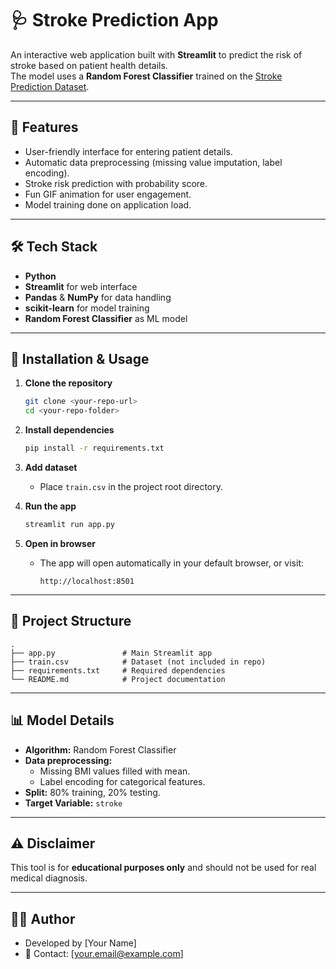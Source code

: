 # 🩺 Stroke Prediction App

An interactive web application built with **Streamlit** to predict the risk of stroke based on patient health details.  
The model uses a **Random Forest Classifier** trained on the [Stroke Prediction Dataset](https://www.kaggle.com/fedesoriano/stroke-prediction-dataset).

---

## 📌 Features
- User-friendly interface for entering patient details.
- Automatic data preprocessing (missing value imputation, label encoding).
- Stroke risk prediction with probability score.
- Fun GIF animation for user engagement.
- Model training done on application load.

---

## 🛠 Tech Stack
- **Python**
- **Streamlit** for web interface
- **Pandas** & **NumPy** for data handling
- **scikit-learn** for model training
- **Random Forest Classifier** as ML model

---

## 🚀 Installation & Usage
1. **Clone the repository**
   ```bash
   git clone <your-repo-url>
   cd <your-repo-folder>
   ```

2. **Install dependencies**
   ```bash
   pip install -r requirements.txt
   ```

3. **Add dataset**
   - Place `train.csv` in the project root directory.

4. **Run the app**
   ```bash
   streamlit run app.py
   ```

5. **Open in browser**
   - The app will open automatically in your default browser, or visit:
     ```
     http://localhost:8501
     ```

---

## 📂 Project Structure
```
.
├── app.py               # Main Streamlit app
├── train.csv            # Dataset (not included in repo)
├── requirements.txt     # Required dependencies
└── README.md            # Project documentation
```

---

## 📊 Model Details
- **Algorithm:** Random Forest Classifier
- **Data preprocessing:**
  - Missing BMI values filled with mean.
  - Label encoding for categorical features.
- **Split:** 80% training, 20% testing.
- **Target Variable:** `stroke`

---

## ⚠ Disclaimer
This tool is for **educational purposes only** and should not be used for real medical diagnosis.

---

## 👨‍💻 Author
- Developed by [Your Name]
- 📧 Contact: [your.email@example.com]
